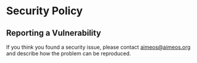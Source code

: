 # Security Policy

## Reporting a Vulnerability

If you think you found a security issue, please contact aimeos@aimeos.org and describe how the problem can be reproduced.
